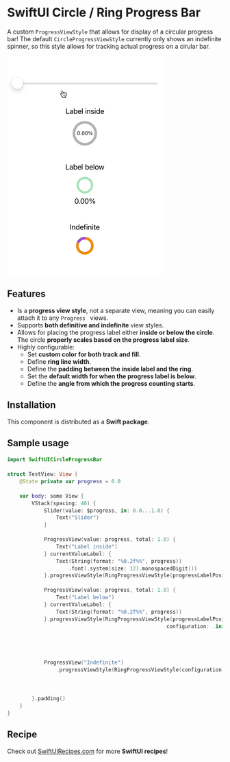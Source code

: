 # SwiftUI Circle / Ring Progress Bar

A custom `ProgressViewStyle` that allows for display of a circular progress bar! The default `CircleProgressViewStyle` currently only shows an indefinite spinner, so this style allows for tracking actual progress on a cirular bar.

![Preview](https://github.com/globulus/swiftui-circle-progress-bar/blob/main/Images/preview.gif?raw=true)

## Features

* Is a **progress view style**, not a separate view, meaning you can easily attach it to any `Progress ` views.
* Supports **both definitive and indefinite** view styles.
* Allows for placing the progress label either **inside or below the circle**. The circle **properly scales based on the progress label size**.
* Highly configurable:
  + Set **custom color for both track and fill**.
  + Define **ring line width**.
  + Define the **padding between the inside label and the ring**.
  + Set the **default width for when the progress label is below**.
  + Define the **angle from which the progress counting starts**.

## Installation

This component is distributed as a **Swift package**.

## Sample usage

```swift
import SwiftUICircleProgressBar

struct TestView: View {
    @State private var progress = 0.0
    
    var body: some View {
        VStack(spacing: 40) {
            Slider(value: $progress, in: 0.0...1.0) {
                Text("Slider")
            }

            ProgressView(value: progress, total: 1.0) {
                Text("Label inside")
            } currentValueLabel: {
                Text(String(format: "%0.2f%%", progress))
                    .font(.system(size: 12).monospacedDigit())
            }.progressViewStyle(RingProgressViewStyle(progressLabelPosition: .inside))

            ProgressView(value: progress, total: 1.0) {
                Text("Label below")
            } currentValueLabel: {
                Text(String(format: "%0.2f%%", progress))
            }.progressViewStyle(RingProgressViewStyle(progressLabelPosition: .below,
                                                    configuration: .init(trackColor: .green.opacity(0.4),
                                                                         fillColor: .red,
                                                                         lineWidth: 5,
                                                                         startAngle: .degrees(90))))
            
            ProgressView("Indefinite")
                .progressViewStyle(RingProgressViewStyle(configuration: .init(trackColor: .orange,
                                                                            fillColor: .purple)))


        }.padding()
    }
}
```

## Recipe

Check out [SwiftUIRecipes.com](https://swiftuirecipes.com) for more **SwiftUI recipes**!
